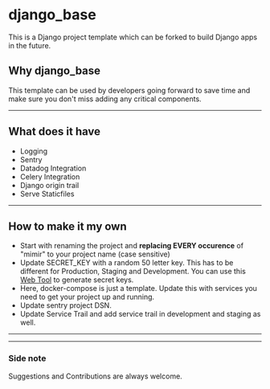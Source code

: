 # django_base

This is a Django project template which can be forked to build Django apps in the future.

## Why django_base

This template can be used by developers going forward to save time and make sure you don't miss adding any critical components.

***

## What does it have

* Logging
* Sentry
* Datadog Integration
* Celery Integration
* Django origin trail
* Serve Staticfiles

***

## How to make it my own

* Start with renaming the project and **replacing EVERY occurence** of "mimir" to your project name (case sensitive)
* Update SECRET_KEY with a random 50 letter key. This has to be different for Production, Staging and Development. You can use this [Web Tool](https://www.miniwebtool.com/django-secret-key-generator/) to generate secret keys.
* Here, docker-compose is just a template. Update this with services you need to get your project up and running.
* Update sentry project DSN.
* Update Service Trail and add service trail in development and staging as well.

***
***

### Side note

Suggestions and Contributions are always welcome.
